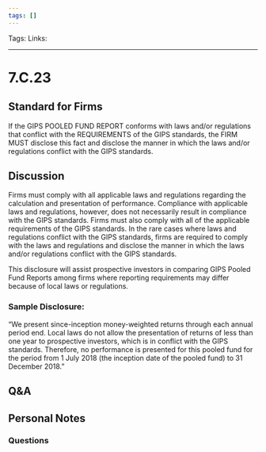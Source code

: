 ```yaml
---
tags: []
---
```

Tags:
Links: 
___
# 7.C.23
## Standard for Firms
If the GIPS POOLED FUND REPORT conforms with laws and/or regulations that conflict with the REQUIREMENTS of the GIPS standards, the FIRM MUST disclose this fact and disclose the manner in which the laws and/or regulations conflict with the GIPS standards.
## Discussion
Firms must comply with all applicable laws and regulations regarding the calculation and presentation of performance. Compliance with applicable laws and regulations, however, does not necessarily result in compliance with the GIPS standards. Firms must also comply with all of the applicable requirements of the GIPS standards. In the rare cases where laws and regulations conflict with the GIPS standards, firms are required to comply with the laws and regulations and disclose the manner in which the laws and/or regulations conflict with the GIPS standards.

This disclosure will assist prospective investors in comparing GIPS Pooled Fund Reports among firms where reporting requirements may differ because of local laws or regulations.
### Sample Disclosure:
“We present since-inception money-weighted returns through each annual period end. Local laws do not allow the presentation of returns of less than one year to prospective investors, which is in conflict with the GIPS standards. Therefore, no performance is presented for this pooled fund for the period from 1 July 2018 (the inception date of the pooled fund) to 31 December 2018.”
## Q&A

## Personal Notes

### Questions